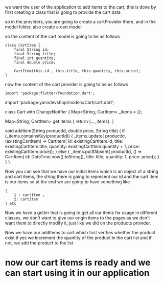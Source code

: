 we want the user of the application to add items to the cart, this is done by first creating a class that is going to provide the cart data

so in the providers, you are going to create a cartProvider there, and in the model folder, also create a cart model 

so the content of the cart model is going to be as follows

    class CartItem {
        final String id;
        final String title;
        final int quantity;
        final double price;

        CartItem(this.id , this.title, this.quantity, this.price);
    }

now the content of the cart provider is going to be as follows

    import 'package:flutter/foundation.dart';
import 'package:yanndevshop/models/Cart/cart.dart';

class Cart with ChangeNotifier {
  Map<String, CartItem> _items = {};

  Map<String, CartItem> get items {
    return {..._items};
  }

  void addItem(String productId, double price, String title) {
    if (_items.containsKey(productId)) {
      _items.update(
          productId,
          (existingCartItem) => CartItem(
              id: existingCartItem.id,
              title: existingCartItem.title,
              quantity: existingCartItem.quantity + 1,
              price: existingCartItem.price));
    } else {
      _items.putIfAbsent(
          productId,
          () => CartItem(
              id: DateTime.now().toString(),
              title: title,
              quantity: 1,
              price: price));
    }
  }
}


Now you can see that we have our initial items which is an object of a string and cart items, the string there is going to represent our id and the cart item is our items so at the end we are going to have something like

    {
        1 : cartItem , 
        2: cartItem
    } etc

Now we have a getter that is going to get all our items for usage in different classes, we don't want to give our origin items to the pages as we don't want them to directly modify it, just like we did on the products provider.

Now we have our addItems to cart which first verifies whether the product exist if yes we increment the quantity of the product in the cart list and if not, we add the product to the list 


# now our cart items is ready and we can start using it in our application

